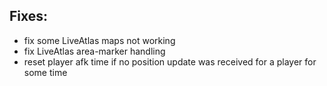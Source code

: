 ## Fixes:
* fix some LiveAtlas maps not working
* fix LiveAtlas area-marker handling
* reset player afk time if no position update was received for a player for some time